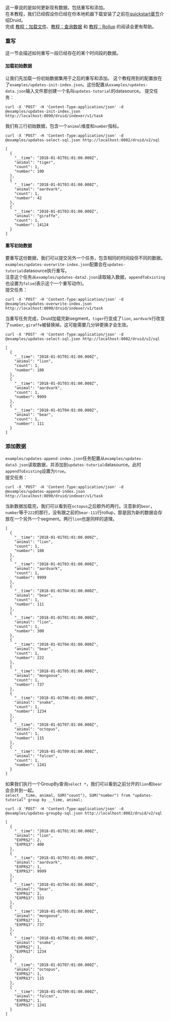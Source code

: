 这一章说的是如何更新现有数据，包括重写和添加。  
在本教程，我们已经假设你已经在你本地机器下载安装了之前在[quickstart章节](#!/tutorials)介绍Druid。    
完成 [教程：加载文件](#!/tutorials/tutorial-batch)、[教程：查询数据](#!/tutorials/tutorial-query) 和 [教程：Rollup](#!/tutorials/tutorial-rollup) 的阅读会更有帮助。

### 重写
这一节会描述如何重写一段已经存在的某个时间段的数据。
#### 加载初始数据
让我们先加载一份初始数据集用于之后的重写和添加。
这个教程用到的配置放在了`examples/updates-init-index.json`。这份配置从`examples/updates-data.json`输入文件那创建一个名叫`updates-tutorial`的datasource。
提交任务：
```
curl -X 'POST' -H 'Content-Type:application/json' -d @examples/updates-init-index.json http://localhost:8090/druid/indexer/v1/task
```
我们有三行初始数据，包含一个`animal`维度和`number`指标。
```
curl -X 'POST' -H 'Content-Type:application/json' -d @examples/updates-select-sql.json http://localhost:8082/druid/v2/sql
```
```
[
  {
    "__time": "2018-01-01T01:01:00.000Z",
    "animal": "tiger",
    "count": 1,
    "number": 100
  },
  {
    "__time": "2018-01-01T03:01:00.000Z",
    "animal": "aardvark",
    "count": 1,
    "number": 42
  },
  {
    "__time": "2018-01-01T03:01:00.000Z",
    "animal": "giraffe",
    "count": 1,
    "number": 14124
  }
]
```
#### 重写初始数据
要重写这份数据，我们可以提交另外一个任务，包含相同的时间段但不同的数据。  
`examples/updates-overwrite-index.json`配置会在`updates-tutorial`datasource执行重写。  
注意这个任务从`examples/updates-data2.json`读取输入数据，`appendToExisting`也设置为`false`(表示这个一个重写动作)。  
提交任务：
```
curl -X 'POST' -H 'Content-Type:application/json' -d @examples/updates-overwrite-index.json http://localhost:8090/druid/indexer/v1/task
```
当重写任务完成，Druid加载完新segment，`tiger`行变成了`lion`, `aardvark`行改变了`number`, `giraffe`被替换掉。这可能需要几分钟更换才会生效。
```
curl -X 'POST' -H 'Content-Type:application/json' -d @examples/updates-select-sql.json http://localhost:8082/druid/v2/sql
```
```
[
  {
    "__time": "2018-01-01T01:01:00.000Z",
    "animal": "lion",
    "count": 1,
    "number": 100
  },
  {
    "__time": "2018-01-01T03:01:00.000Z",
    "animal": "aardvark",
    "count": 1,
    "number": 9999
  },
  {
    "__time": "2018-01-01T04:01:00.000Z",
    "animal": "bear",
    "count": 1,
    "number": 111
  }
]
```
### 添加数据
`examples/updates-append-index.json`任务配置从`examples/updates-data3.json`读取数据，并添加到`updates-tutorial`datasource。此时`appendToExisting`设置为`true`。  
提交任务：
```
curl -X 'POST' -H 'Content-Type:application/json' -d @examples/updates-append-index.json http://localhost:8090/druid/indexer/v1/task
```
当新数据加载完，我们可以看到在`octopus`之后额外的两行。注意新的`bear`，`number`等于`222`的那行，没有跟之前的`bear-111`行rollup，那是因为新的数据会存放在一个另外一个segment。两行`lion`也是同样的道理。
```
[
  {
    "__time": "2018-01-01T01:01:00.000Z",
    "animal": "lion",
    "count": 1,
    "number": 100
  },
  {
    "__time": "2018-01-01T03:01:00.000Z",
    "animal": "aardvark",
    "count": 1,
    "number": 9999
  },
  {
    "__time": "2018-01-01T04:01:00.000Z",
    "animal": "bear",
    "count": 1,
    "number": 111
  },
  {
    "__time": "2018-01-01T01:01:00.000Z",
    "animal": "lion",
    "count": 1,
    "number": 300
  },
  {
    "__time": "2018-01-01T04:01:00.000Z",
    "animal": "bear",
    "count": 1,
    "number": 222
  },
  {
    "__time": "2018-01-01T05:01:00.000Z",
    "animal": "mongoose",
    "count": 1,
    "number": 737
  },
  {
    "__time": "2018-01-01T06:01:00.000Z",
    "animal": "snake",
    "count": 1,
    "number": 1234
  },
  {
    "__time": "2018-01-01T07:01:00.000Z",
    "animal": "octopus",
    "count": 1,
    "number": 115
  },
  {
    "__time": "2018-01-01T09:01:00.000Z",
    "animal": "falcon",
    "count": 1,
    "number": 1241
  }
]
```
如果我们执行一个GroupBy查询`select *`，我们可以看到之前分开的`lion`和`bear`会合并到一起。  
`select __time, animal, SUM("count"), SUM("number") from "updates-tutorial" group by __time, animal;`   
```
curl -X 'POST' -H 'Content-Type:application/json' -d @examples/updates-groupby-sql.json http://localhost:8082/druid/v2/sql
```
```
[
  {
    "__time": "2018-01-01T01:01:00.000Z",
    "animal": "lion",
    "EXPR$2": 2,
    "EXPR$3": 400
  },
  {
    "__time": "2018-01-01T03:01:00.000Z",
    "animal": "aardvark",
    "EXPR$2": 1,
    "EXPR$3": 9999
  },
  {
    "__time": "2018-01-01T04:01:00.000Z",
    "animal": "bear",
    "EXPR$2": 2,
    "EXPR$3": 333
  },
  {
    "__time": "2018-01-01T05:01:00.000Z",
    "animal": "mongoose",
    "EXPR$2": 1,
    "EXPR$3": 737
  },
  {
    "__time": "2018-01-01T06:01:00.000Z",
    "animal": "snake",
    "EXPR$2": 1,
    "EXPR$3": 1234
  },
  {
    "__time": "2018-01-01T07:01:00.000Z",
    "animal": "octopus",
    "EXPR$2": 1,
    "EXPR$3": 115
  },
  {
    "__time": "2018-01-01T09:01:00.000Z",
    "animal": "falcon",
    "EXPR$2": 1,
    "EXPR$3": 1241
  }
]
```
